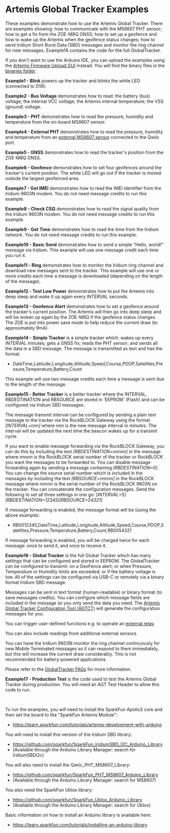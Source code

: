 # Artemis Global Tracker Examples

These examples demonstrate how to use the Artemis Global Tracker. There are examples showing: how to communicate with the MS8607 PHT sensor;
how to get a fix from the ZOE-M8Q GNSS; how to set up a geofence and how to wake up the Artemis when the geofence status changes;
how to send Iridium Short Burst Data (SBD) messages and monitor the ring channel for new messages. Example16 contains the code
for the full GlobalTracker.

If you don't want to use the Arduino IDE, you can upload the examples using the [Artemis Firmware Upload GUI](https://github.com/sparkfun/Artemis-Firmware-Upload-GUI) instead.
You will find the binary files in the [binaries folder](../../binaries).

**Example1 - Blink** powers up the tracker and blinks the white LED (connected to D19).

**Example2 - Bus Voltage** demonstrates how to read: the battery (bus) voltage; the internal VCC voltage; the Artemis internal temperature; the VSS (ground) voltage.

**Example3 - PHT** demonstrates how to read the pressure, humidity and temperature from the on-board MS8607 sensor.

**Example4 - External PHT** demonstrates how to read the pressure, humidity and temperature from an [external MS8607 sensor](https://www.sparkfun.com/products/16298) connected to the Qwiic port.

**Example5 - GNSS** demonstrates how to read the tracker's position from the ZOE-M8Q GNSS.

**Example6 - Geofence** demonstrates how to set four geofences around the tracker's current position. The white LED will go out if the tracker is moved outside the largest geofenced area.

**Example7 - Get IMEI** demonstrates how to read the IMEI identifier from the Iridium 9603N modem. You do not need message credits to run this example.

**Example8 - Check CSQ** demonstrates how to read the signal quality from the Iridium 9603N modem. You do not need message credits to run this example.

**Example9 - Get Time** demonstrates how to read the time from the Iridium network. You do not need message credits to run this example.

**Example10 - Basic Send** demonstrates how to send a simple "Hello, world!" message via Iridium. This example will use one message credit each time you run it.

**Example11 - Ring** demonstrates how to monitor the Iridium ring channel and download new messages sent to the tracker. This example will use one or more credits each time
a message is downloaded (depending on the length of the message).

**Example12 - Test Low Power** demonstrates how to put the Artemis into deep sleep and wake it up again every INTERVAL seconds.

**Example13 - Geofence Alert** demonstrates how to set a geofence around the tracker's current position. The Artemis will then go into deep sleep and will be woken up again by the ZOE-M8Q
if the geofence status changes. The ZOE is put into power save mode to help reduce the current draw (to approximately 9mA).

**Example14 - Simple Tracker** is a simple tracker which: wakes up every INTERVAL minutes; gets a GNSS fix; reads the PHT sensor; and sends all the data in a SBD message.
The message is transmitted as text and has the format:
- DateTime,Latitude,Longitude,Altitude,Speed,Course,PDOP,Satellites,Pressure,Temperature,Battery,Count

This example will use two message credits each time a message is sent due to the length of the message.

**Example15 - Better Tracker** is a better tracker where the INTERVAL, RBDESTINATION and RBSOURCE are stored in 'EEPROM' (Flash) and can be configured via Iridium SBD messages.

The message transmit interval can be configured by sending a plain text message to the tracker via the RockBLOCK Gateway using the format _[INTERVAL=nnn]_
where _nnn_ is the new message interval in _minutes_. The interval will be updated the next time the beacon wakes up for a transmit cycle.

If you want to enable message forwarding via the RockBLOCK Gateway, you can do this by including the text _[RBDESTINATION=nnnnn]_ in the message
where _nnnnn_ is the RockBLOCK serial number of the tracker or RockBLOCK you want the messages to be forwarded to. You can disable message forwarding
again by sending a message containing _[RBDESTINATION=0]_. You can change the source serial number which is included in the messages by including the text
_[RBSOURCE=nnnnn]_ in the RockBLOCK message where _nnnnn_ is the serial number of the RockBLOCK 9603N on the tracker. You can concatenate the configuration messages.
Send the following to set all three settings in one go: _[INTERVAL=5][RBDESTINATION=12345][RBSOURCE=54321]_

If message forwarding is enabled, the message format will be (using the above example):
- RB0012345,DateTime,Latitude,Longitude,Altitude,Speed,Course,PDOP,Satellites,Pressure,Temperature,Battery,Count,RB0054321

If message forwarding is enabled, you will be charged twice for each message: once to send it, and once to receive it.

**Example16 - Global Tracker** is the full Global Tracker which has many settings that can be configured and stored in EEPROM. The GlobalTracker can be configured to transmit:
on a GeoFence alert; or when Pressure, Temperature or Humidity limits are exceeded; or if the battery voltage is low. All of the settings can be configured via USB-C
or remotely via a binary format Iridium SBD message.

Messages can be sent in text format (human-readable) or binary format (to save messages credits). You can configure which message fields are included in the message so you only send the data you need.
The [Artemis Global Tracker Configuration Tool (AGTCT)](../../Tools) will generate the configuration messages for you.

You can trigger user-defined functions e.g. to operate an [external relay](https://www.sparkfun.com/products/15093).

You can also include readings from additional external sensors.

You can have the Iridium 9603N monitor the ring channel continuously for new Mobile Terminated messages so it can respond to them immediately,
but this will increase the current draw considerably. This is not recommended for battery-powered applications.

Please refer to the [GlobalTracker FAQs](../../Documentation/GlobalTracker_FAQs/README.md) for more information.

**Example17 - Production Test** is the code used to test the Artemis Global Tracker during production. You will need an AGT Test Header to allow this code to run.

<br/>

To run the examples, you will need to install the SparkFun Apollo3 core and then set the board to the "SparkFun Artemis Module":
- https://learn.sparkfun.com/tutorials/artemis-development-with-arduino

You will need to install this version of the Iridium SBD library:
-  https://github.com/sparkfun/SparkFun_IridiumSBD_I2C_Arduino_Library
- (Available through the Arduino Library Manager: search for IridiumSBDi2c)

You will also need to install the Qwiic_PHT_MS8607_Library:
-  https://github.com/sparkfun/SparkFun_PHT_MS8607_Arduino_Library
- (Available through the Arduino Library Manager: search for MS8607)

You also need the SparkFun Ublox library:
- https://github.com/sparkfun/SparkFun_Ublox_Arduino_Library
- (Available through the Arduino Library Manager: search for Ublox)

Basic information on how to install an Arduino library is available here:
- https://learn.sparkfun.com/tutorials/installing-an-arduino-library
